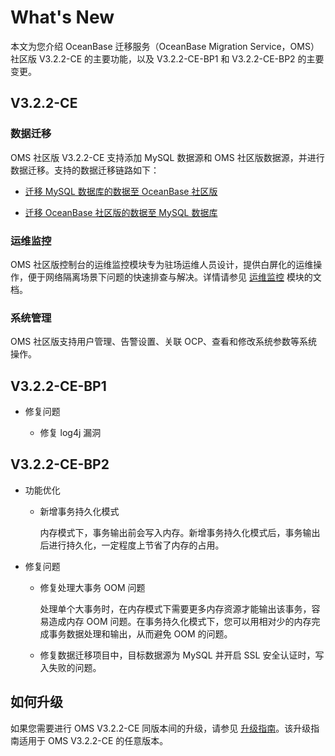 # What's New

本文为您介绍 OceanBase 迁移服务（OceanBase Migration Service，OMS）社区版 V3.2.2-CE 的主要功能，以及 V3.2.2-CE-BP1 和 V3.2.2-CE-BP2 的主要变更。

## V3.2.2-CE

### 数据迁移

OMS 社区版 V3.2.2-CE 支持添加 MySQL 数据源和 OMS 社区版数据源，并进行数据迁移。支持的数据迁移链路如下：

* [迁移 MySQL 数据库的数据至 OceanBase 社区版](500.data-migration/300.create-a-data-migration-project/100.create-a-project-to-migrate-data-from-mysql-database-to-oceanbase-database.md)

* [迁移 OceanBase 社区版的数据至 MySQL 数据库](500.data-migration/300.create-a-data-migration-project/200.create-a-data-migration-project-from-oceanbase-database-to-mysql-database.md)

### 运维监控

OMS 社区版控制台的运维监控模块专为驻场运维人员设计，提供白屏化的运维操作，便于网络隔离场景下问题的快速排查与解决。详情请参见 [运维监控](700.o-m-and-monitoring/100.go-to-the-overview-page.md) 模块的文档。

### 系统管理

OMS 社区版支持用户管理、告警设置、关联 OCP、查看和修改系统参数等系统操作。

## V3.2.2-CE-BP1

* 修复问题

   * 修复 log4j 漏洞

## V3.2.2-CE-BP2

* 功能优化

    * 新增事务持久化模式
    
        内存模式下，事务输出前会写入内存。新增事务持久化模式后，事务输出后进行持久化，一定程度上节省了内存的占用。

* 修复问题

    * 修复处理大事务 OOM 问题

        处理单个大事务时，在内存模式下需要更多内存资源才能输出该事务，容易造成内存 OOM 问题。在事务持久化模式下，您可以用相对少的内存完成事务数据处理和输出，从而避免 OOM 的问题。

    * 修复数据迁移项目中，目标数据源为 MySQL 并开启 SSL 安全认证时，写入失败的问题。

## 如何升级

如果您需要进行 OMS V3.2.2-CE 同版本间的升级，请参见 [升级指南](../zh-CN/1000.upgrade-guide.md)。该升级指南适用于 OMS V3.2.2-CE 的任意版本。
